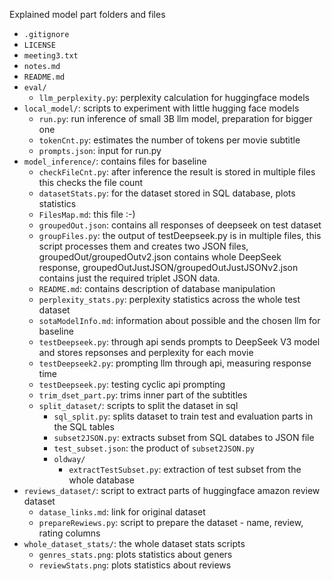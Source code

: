 Explained model part folders and files
- `.gitignore`
- `LICENSE`
- `meeting3.txt`
- `notes.md`
- `README.md`
- `eval/`
  - `llm_perplexity.py`: perplexity calculation for huggingface models
- `local_model/`: scripts to experiment with little hugging face models
  - `run.py`: run inference of small 3B llm model, preparation for bigger one
  - `tokenCnt.py`: estimates the number of 
  tokens per movie subtitle
  - `prompts.json`: input for run.py
- `model_inference/`: contains files for baseline
  - `checkFileCnt.py`: after inference the result is stored in multiple files this checks the file count 
  - `datasetStats.py`: for the dataset stored in SQL database, plots statistics
  - `FilesMap.md`: this file :-)
  - `groupedOut.json`: contains all responses of deepseek on test dataset
  - `groupFiles.py`: the output of testDeepseek.py is in multiple files, this script processes them and creates two JSON files, groupedOut/groupedOutv2.json contains whole DeepSeek response, groupedOutJustJSON/groupedOutJustJSONv2.json contains just the required triplet JSON data.
  - `README.md`: contains description of database manipulation
  - `perplexity_stats.py`: perplexity statistics across the whole test dataset
  - `sotaModelInfo.md`: information about possible and the chosen llm for baseline
  - `testDeepseek.py`: through api sends prompts to DeepSeek V3 model and stores repsonses and perplexity for each movie
  - `testDeepseek2.py`: prompting llm through api, measuring response time
  - `testDeepseek.py`: testing cyclic api prompting
  - `trim_dset_part.py`: trims inner part of the subtitles
  - `split_dataset/`: scripts to split the dataset in sql
    - `sql_split.py`: splits dataset to train test and evaluation parts in the SQL tables
    - `subset2JSON.py`: extracts subset from SQL databes to JSON file
    - `test_subset.json`: the product of `subset2JSON.py`
    - `oldway/`
      - `extractTestSubset.py`: extraction of test subset from the whole database
- `reviews_dataset/`: script to extract parts of huggingface amazon review dataset
  - `datase_links.md`: link for original dataset
  - `prepareRewiews.py`: script to prepare the dataset - name, review, rating columns
- `whole_dataset_stats/`: the whole dataset stats scripts
  - `genres_stats.png`: plots statistics about geners
  - `reviewStats.png`: plots statistics about reviews